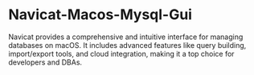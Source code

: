 # Navicat-Macos-Mysql-Gui
Navicat provides a comprehensive and intuitive interface for managing databases on macOS. It includes advanced features like query building, import/export tools, and cloud integration, making it a top choice for developers and DBAs.
